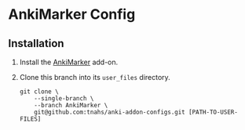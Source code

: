 # AnkiMarker Config

## Installation

1. Install the [AnkiMarker][anki-marker] add-on.
2. Clone this branch into its `user_files` directory.

    ```shell
    git clone \
        --single-branch \
        --branch AnkiMarker \
        git@github.com:tnahs/anki-addon-configs.git [PATH-TO-USER-FILES]
    ```

[anki-marker]: https://github.com/tnahs/AnkiMarker

